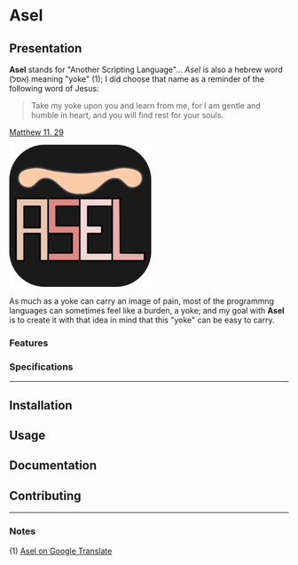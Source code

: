 # Asel

## Presentation

**Asel** stands for "Another Scripting Language"... *Asel* is also a hebrew word (אסל) meaning "yoke" (1); I did choose that name as a reminder of the following word of Jesus:

> Take my yoke upon you and learn from me, for I am gentle and humble in heart, and you will find rest for your souls.

[Matthew 11. 29](https://biblehub.com/matthew/11-29.htm)

![Nashal Logo](./asel.png)

As much as a yoke can carry an image of pain, most of the programmng languages can sometimes feel like a burden, a yoke; and my goal with **Asel** is to create it with that idea in mind that this "yoke" can be easy to carry.

### Features

### Specifications

------------

## Installation

## Usage

## Documentation

## Contributing

-------

### Notes

(1) [Asel on Google Translate](https://translate.google.fr/?sl=iw&tl=en&text=%D7%90%D7%A1%D7%9C&op=translate)
